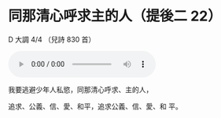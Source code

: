 # 同那清心呼求主的人（提後二 22）

D 大調 4/4 （兒詩 830 首）

<audio controls>
  <source src="/2025/mp3/T11同那清心呼求主的人.mp3" type="audio/mpeg">
Your browser does not support the audio element.
</audio>


我要逃避少年人私慾，同那清心呼求、主的人，

追求、公義、信、愛、和平，追求公義、信、愛、和 平。